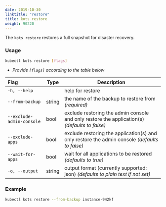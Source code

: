 ```yaml
---
date: 2019-10-30
linktitle: "restore"
title: kots restore
weight: 90220
---
```


The `kots restore` restores a full snapshot for disaster recovery.

### Usage

```bash
kubectl kots restore [flags]
```

- _Provide `[flags]` according to the table below_

| Flag                        | Type   | Description                                                                                   |
| :-------------------------- | ------ | --------------------------------------------------------------------------------------------- |
| `-h, --help`                |        | help for restore                                                                              |
| `--from-backup`             | string | the name of the backup to restore from _(required)_                                           |
| `--exclude-admin-console`   | bool   | exclude restoring the admin console and only restore the application(s) _(defaults to false)_ |
| `--exclude-apps`            | bool   | exclude restoring the application(s) and only restore the admin console _(defaults to false)_ |
| `--wait-for-apps`           | bool   | wait for all applications to be restored _(defaults to true)_                                 |
| `-o, --output`              | string | output format (currently supported: json) _(defaults to plain text if not set)_               |

### Example

```bash
kubectl kots restore --from-backup instance-942kf
```

